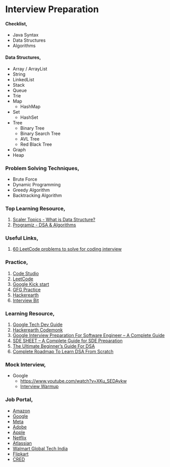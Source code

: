 # Interview Preparation

#### Checklist,
- Java Syntax
- Data Structures
- Algorithms

#### Data Structures,
- Array / ArrayList
- String
- LinkedList
- Stack
- Queue
- Trie
- Map
    - HashMap
- Set
    - HashSet
- Tree
    - Binary Tree
    - Binary Search Tree
    - AVL Tree
    - Red Black Tree
- Graph
- Heap

### Problem Solving Techniques,
- Brute Force
- Dynamic Programming
- Greedy Algorithm
- Backtracking Algorithm

### Top Learning Resource,
1. [Scaler Topics - What is Data Structure?](https://www.scaler.com/topics/data-structures/what-is-data-structure/)
2. [Programiz - DSA & Algorithms](https://www.programiz.com/dsa/algorithm)

### Useful Links,
1. [60 LeetCode problems to solve for coding interview](https://medium.com/@koheiarai94/60-leetcode-questions-to-prepare-for-coding-interview-8abbb6af589e)

### Practice,
1. [Code Studio](https://www.codingninjas.com/codestudio/problems)
2. [LeetCode](https://leetcode.com/problemset/all/)
3. [Google Kick start](https://codingcompetitions.withgoogle.com/kickstart)
4. [GFG Practice](https://practice.geeksforgeeks.org/explore?page=1&sortBy=submissions)
5. [Hackerearth](https://www.hackerearth.com/practice/interviews/)
6. [Interview Bit](https://www.interviewbit.com/coding-interview-questions/)

### Learning Resource,
1. [Google Tech Dev Guide](https://techdevguide.withgoogle.com/paths/)
2. [Hackerearth Codemonk](https://www.hackerearth.com/practice/codemonk/)
3. [Google Interview Preparation For Software Engineer – A Complete Guide](https://www.geeksforgeeks.org/google-interview-preparation-for-software-engineer-a-complete-guide/)
4. [SDE SHEET – A Complete Guide for SDE Preparation](https://www.geeksforgeeks.org/sde-sheet-a-complete-guide-for-sde-preparation/)
5. [The Ultimate Beginner’s Guide For DSA](https://www.geeksforgeeks.org/the-ultimate-beginners-guide-for-dsa/)
6. [Complete Roadmap To Learn DSA From Scratch](https://www.geeksforgeeks.org/complete-roadmap-to-learn-dsa-from-scratch/)

### Mock Interview,
- Google
    - https://www.youtube.com/watch?v=XKu_SEDAykw
    - [Interview Warmup](https://grow.google/certificates/interview-warmup/)

### Job Portal,
- [Amazon](https://www.amazon.jobs/en/job_categories/software-development)
- [Google](https://careers.google.com/jobs/results/)
- [Meta](https://www.metacareers.com/jobs)
- [Adobe](https://adobe.wd5.myworkdayjobs.com/external_experienced)
- [Apple](https://jobs.apple.com/en-in/search)
- [Netflix](https://jobs.netflix.com/search)
- [Atlassian](https://www.atlassian.com/company/careers/all-jobs)
- [Walmart Global Tech India](https://one.walmart.com/content/globaltechindia/en_in/results.html)
- [Flipkart](https://www.flipkartcareers.com/#!/joblist)
- [CRED](https://careers.cred.club/allJob)
